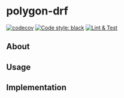 # polygon-drf
[![codecov](https://codecov.io/gh/pavellos21/polygon-drf/branch/main/graph/badge.svg?token=CLFC2117Y7)](https://codecov.io/gh/pavellos21/polygon-drf)
[![Code style: black](https://img.shields.io/badge/code%20style-black-000000.svg)](https://github.com/psf/black)
[![Lint & Test](https://github.com/pavellos21/polygon-drf/actions/workflows/lint-and-test.yml/badge.svg?branch=main)](https://github.com/pavellos21/polygon-drf/actions/workflows/lint-and-test.yml)

## About

## Usage

## Implementation
